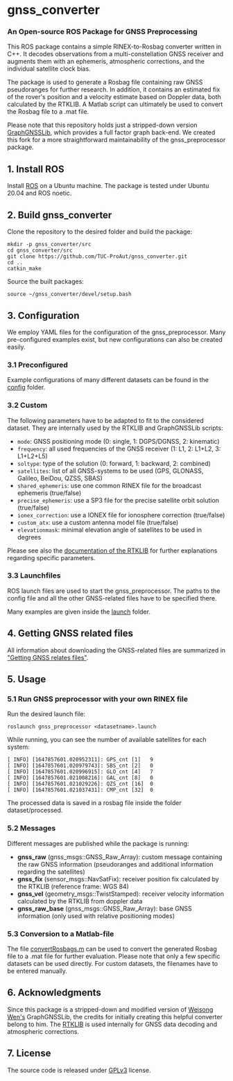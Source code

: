 # gnss_converter
### An Open-source ROS Package for GNSS Preprocessing

This ROS package contains a simple RINEX-to-Rosbag converter written in C++. It decodes observations from a multi-constellation GNSS receiver and augments them with an ephemeris, atmospheric corrections, and the individual satellite clock bias.

The package is used to generate a Rosbag file containing raw GNSS pseudoranges for further research.
In addition, it contains an estimated fix of the rover's position and a velocity estimate based on Doppler data, both calculated by the RTKLIB.
A Matlab script can ultimately be used to convert the Rosbag file to a .mat file.

Please note that this repository holds just a stripped-down version [GraphGNSSLib](https://github.com/weisongwen/GraphGNSSLib), which provides a full factor graph back-end.
We created this fork for a more straightforward maintainability of the gnss_preprocessor package.

## 1. Install ROS

Install [ROS](http://wiki.ros.org/ROS/Installation) on a Ubuntu machine. The package is tested under Ubuntu 20.04 and ROS noetic.

## 2. Build gnss_converter

Clone the repository to the desired folder and build the package:
```
mkdir -p gnss_converter/src
cd gnss_converter/src
git clone https://github.com/TUC-ProAut/gnss_converter.git
cd ..
catkin_make
```
Source the built packages:
```
source ~/gnss_converter/devel/setup.bash
```

## 3. Configuration

We employ YAML files for the configuration of the gnss_preprocessor.
Many pre-configured examples exist, but new configurations can also be created easily.

### 3.1 Preconfigured

Example configurations of many different datasets can be found in the [config](/gnss_preprocessor/config) folder.

### 3.2 Custom

The following parameters have to be adapted to fit to the considered dataset. 
They are internally used by the RTKLIB and GraphGNSSLib scripts:

- `mode`: GNSS positioning mode (0: single, 1: DGPS/DGNSS, 2: kinematic)
- `frequency`: all used frequencies of the GNSS receiver (1: L1, 2: L1+L2, 3: L1+L2+L5)
- `soltype`: type of the solution (0: forward, 1: backward, 2: combined)
- `satellites`: list of all GNSS-systems to be used (GPS, GLONASS, Galileo, BeiDou, QZSS, SBAS)
- `shared_ephemeris`: use one common RINEX file for the broadcast ephemeris (true/false)
- `precise_ephemeris`: use a SP3 file for the precise satellite orbit solution (true/false)
- `ionex_correction`: use a IONEX file for ionosphere correction (true/false)
- `custom_atx`: use a custom antenna model file (true/false)
- `elevationmask`: minimal elevation angle of satellites to be used in degrees 

Please see also the [documentation of the RTKLIB](http://www.rtklib.com/rtklib_document.htm) for further explanations regarding specific parameters.

### 3.3 Launchfiles

ROS launch files are used to start the gnss_preprocessor.
The paths to the config file and all the other GNSS-related files have to be specified there.

Many examples are given inside the [launch](/gnss_preprocessor/launch) folder. 

## 4. Getting GNSS related files

All information about downloading the GNSS-related files are summarized in ["Getting GNSS relates files"](gnss_preprocessor/docs/gnss_related_files.md).

## 5. Usage

### 5.1 Run GNSS preprocessor with your own RINEX file

Run the desired launch file: 
```
roslaunch gnss_preprocessor <datasetname>.launch
```

While running, you can see the number of available satellites for each system:
```
[ INFO] [1647857601.020952311]: GPS_cnt [1]   9
[ INFO] [1647857601.020979743]: SBS_cnt [2]   0
[ INFO] [1647857601.020996915]: GLO_cnt [4]   7
[ INFO] [1647857601.021008216]: GAL_cnt [8]   0
[ INFO] [1647857601.021029226]: QZS_cnt [16]  0
[ INFO] [1647857601.021037431]: CMP_cnt [32]  0
```

The processed data is saved in a rosbag file inside the folder dataset/processed. 

### 5.2 Messages

Different messages are published while the package is running:

- **gnss_raw** (gnss_msgs::GNSS_Raw_Array): custom message containing the raw GNSS information (pseudoranges and additional information regarding the satellites)
- **gnss_fix** (sensor_msgs::NavSatFix): receiver position fix calculated by the RTKLIB (reference frame: WGS 84)
- **gnss_vel** (geometry_msgs::TwistStamped): receiver velocity information calculated by the RTKLIB from doppler data
- **gnss_raw_base** (gnss_msgs::GNSS_Raw_Array): base GNSS information (only used with relative positioning modes) 

### 5.3 Conversion to a Matlab-file

The file [convertRosbags.m](/gnss_preprocessor/matlab/) can be used to convert the generated Rosbag file to a .mat file for further evaluation.
Please note that only a few specific datasets can be used directly.  For custom datasets, the filenames have to be entered manually.

## 6. Acknowledgments

Since this package is a stripped-down and modified version of [Weisong Wen's](https://weisongwen.wixsite.com/weisongwen) GraphGNSSLib, the credits for initially creating this helpful converter belong to him.
The [RTKLIB](http://www.rtklib.com/) is used internally for GNSS data decoding and atmospheric corrections.

## 7. License
The source code is released under [GPLv3](http://www.gnu.org/licenses/) license. 